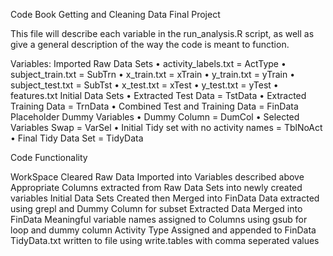 Code Book
Getting and Cleaning Data Final Project

This file will describe each variable in the run_analysis.R script, as well as give a general description of the way the code is meant to function.

Variables:
Imported Raw Data Sets
•	activity_labels.txt = ActType
•	subject_train.txt = SubTrn
•	x_train.txt = xTrain
•	y_train.txt = yTrain
•	subject_test.txt = SubTst
•	x_test.txt = xTest
•	y_test.txt = yTest
•	features.txt
Initial Data Sets
•	Extracted Test Data = TstData
•	Extracted Training Data = TrnData
•	Combined Test and Training Data = FinData
Placeholder Dummy Variables
•	Dummy Column = DumCol
•	Selected Variables Swap = VarSel
•	Initial Tidy set with no activity names = TblNoAct
•	Final Tidy Data Set = TidyData

Code Functionality

WorkSpace Cleared
Raw Data Imported into Variables described above
Appropriate Columns extracted from Raw Data Sets into newly created variables
Initial Data Sets Created then Merged into FinData
Data extracted using grepl and Dummy Column for subset
Extracted Data Merged into FinData
Meaningful variable names assigned to Columns using gsub for loop and dummy column
Activity Type Assigned and appended to FinData
TidyData.txt written to file using write.tables with comma seperated values
